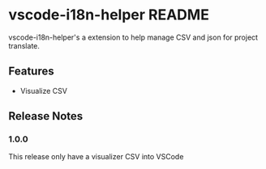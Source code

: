 # vscode-i18n-helper README

vscode-i18n-helper's a extension to help manage CSV and json for project translate.

## Features
- Visualize CSV

## Release Notes


### 1.0.0

This release only have a visualizer CSV into VSCode
